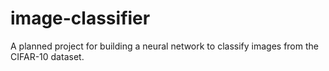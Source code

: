 # image-classifier
A planned project for building a neural network to classify images from the CIFAR-10 dataset.
